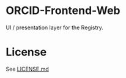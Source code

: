 # ORCID-Frontend-Web
UI / presentation layer for the Registry.

    
# License
See [LICENSE.md](https://github.com/ORCID/ORCID-Work-in-Progress/blob/master/LICENSE.md)

